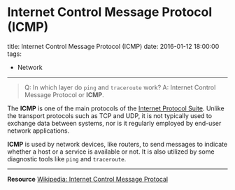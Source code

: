 # Internet Control Message Protocol (ICMP)

title:  Internet Control Message Protocol (ICMP)
date: 2016-01-12 18:00:00
tags:
- Network

---

> Q: In which layer do `ping` and `traceroute` work?
A: Internet Control Message Protocol or **ICMP**.

<!--more-->

The **ICMP** is one of the main protocols of the [Internet Protocol Suite](https://en.wikipedia.org/wiki/Internet_protocol_suite).  Unlike the transport protocols such as TCP and UDP, it is not typically used to exchange data between systems, nor is it regularly employed by end-user network applications.

**ICMP** is used by network devices, like routers, to send messages to indicate whether a host or a service is available or not.  It is also utilized by some diagnostic tools like `ping` and `traceroute`.


----------


**Resource**
[Wikipedia: Internet Control Message Protocal](https://en.wikipedia.org/wiki/Internet_Control_Message_Protocol#cite_note-2)


